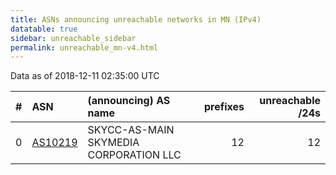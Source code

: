 ```yaml
---
title: ASNs announcing unreachable networks in MN (IPv4)
datatable: true
sidebar: unreachable_sidebar
permalink: unreachable_mn-v4.html
---
```


Data as of 2018-12-11 02:35:00 UTC


<div class="datatable-begin"></div>

|   # | ASN                                    | (announcing) AS name                   |   prefixes |   unreachable /24s |
|----:|:---------------------------------------|:---------------------------------------|-----------:|-------------------:|
|   0 | [AS10219](unreachable_AS10219-v4.html) | SKYCC-AS-MAIN SKYMEDIA CORPORATION LLC |         12 |                 12 |

<div class="datatable-end"></div>